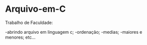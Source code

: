 # Arquivo-em-C

Trabalho de Faculdade:

-abrindo arquivo em linguagem c;
-ordenação;
-medias;
-maiores e menores;
etc...


